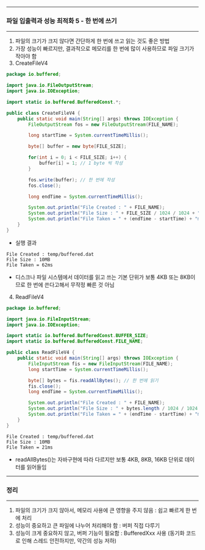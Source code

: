 -----
### 파일 입출력과 성능 최적화 5 - 한 번에 쓰기
-----
1. 파일의 크기가 크지 않다면 간단하게 한 번에 쓰고 읽는 것도 좋은 방법
2. 가장 성능이 빠르지만, 결과적으로 메모리를 한 번에 많이 사용하므로 파일 크기가 작아야 함
3. CreateFileV4
```java
package io.buffered;

import java.io.FileOutputStream;
import java.io.IOException;

import static io.buffered.BufferedConst.*;

public class CreateFileV4 {
    public static void main(String[] args) throws IOException {
        FileOutputStream fos = new FileOutputStream(FILE_NAME);

        long startTime = System.currentTimeMillis();

        byte[] buffer = new byte[FILE_SIZE];

        for(int i = 0; i < FILE_SIZE; i++) {
            buffer[i] = 1; // 1 byte 씩 작성
        }

        fos.write(buffer); // 한 번에 작성
        fos.close();

        long endTime = System.currentTimeMillis();

        System.out.println("File Created : " + FILE_NAME);
        System.out.println("File Size : " + FILE_SIZE / 1024 / 1024 + "MB");
        System.out.println("File Taken = " + (endTime - startTime) + "ms");
    }
}
```
  - 실행 결과
```
File Created : temp/buffered.dat
File Size : 10MB
File Taken = 62ms
```
  - 디스크나 파일 시스템에서 데이터를 읽고 쓰는 기본 단위가 보통 4KB 또는 8KB이므로 한 번에 쓴다고해서 무작정 빠른 것 아님

4. ReadFileV4
```java
package io.buffered;

import java.io.FileInputStream;
import java.io.IOException;

import static io.buffered.BufferedConst.BUFFER_SIZE;
import static io.buffered.BufferedConst.FILE_NAME;

public class ReadFileV4 {
    public static void main(String[] args) throws IOException {
        FileInputStream fis = new FileInputStream(FILE_NAME);
        long startTime = System.currentTimeMillis();

        byte[] bytes = fis.readAllBytes(); // 한 번에 읽기
        fis.close();
        long endTime = System.currentTimeMillis();

        System.out.println("File Created : " + FILE_NAME);
        System.out.println("File Size : " + bytes.length / 1024 / 1024 + "MB");
        System.out.println("File Taken = " + (endTime - startTime) + "ms");
    }
}
```
```
File Created : temp/buffered.dat
File Size : 10MB
File Taken = 21ms
```
  - readAllBytes()는 자바구현에 따라 다르지만 보통 4KB, 8KB, 16KB 단위로 데이터를 읽어들임

-----
### 정리
-----
1. 파일의 크기가 크지 않아서, 메모리 사용에 큰 영향을 주지 않음 : 쉽고 빠르게 한 번에 처리
2. 성능이 중요하고 큰 파일에 나누어 처리해야 함 : 버퍼 직접 다루기
3. 성능이 크게 중요하지 않고, 버퍼 기능이 필요함 : BufferedXxx 사용 (동기화 코드로 인해 스레드 안전하지만, 약간의 성능 저하)
